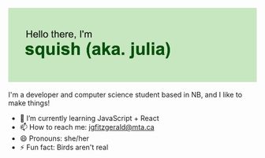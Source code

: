 ![alt text](header.png)


I'm a developer and computer science student based in NB, and I like to make things!

- 🌱 I’m currently learning JavaScript + React
- 📫 How to reach me: jgfitzgerald@mta.ca
- 😄 Pronouns: she/her
- ⚡ Fun fact: Birds aren't real
